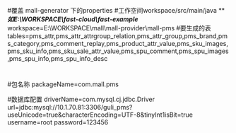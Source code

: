 #覆盖 mall-generator 下的properties
#工作空间workspace/src/main/java *****如E:\\WORKSPACE\\fast-cloud\\fast-example***
workspace=E:\\WORKSPACE\\mall\\mall-provider\\mall-pms
#要生成的表
tables=pms_attr,pms_attr_attrgroup_relation,pms_attr_group,pms_brand,pms_category,pms_comment_replay,pms_product_attr_value,pms_sku_images,pms_sku_info,pms_sku_sale_attr_value,pms_spu_comment,pms_spu_images,pms_spu_info,pms_spu_info_desc
#
#包名称
packageName=com.mall.pms

#数据库配置
driverName=com.mysql.cj.jdbc.Driver
url=jdbc:mysql://10.1.70.81:3306/guli_pms?useUnicode=true&characterEncoding=UTF-8&tinyInt1isBit=true
username=root
password=123456
